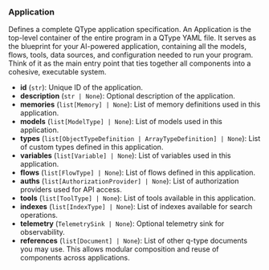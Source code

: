 ### Application

Defines a complete QType application specification.
An Application is the top-level container of the entire
program in a QType YAML file. It serves as the blueprint for your
AI-powered application, containing all the models, flows, tools, data sources,
and configuration needed to run your program. Think of it as the main entry
point that ties together all components into a cohesive,
executable system.

- **id** (`str`): Unique ID of the application.
- **description** (`str | None`): Optional description of the application.
- **memories** (`list[Memory] | None`): List of memory definitions used in this application.
- **models** (`list[ModelType] | None`): List of models used in this application.
- **types** (`list[ObjectTypeDefinition | ArrayTypeDefinition] | None`): List of custom types defined in this application.
- **variables** (`list[Variable] | None`): List of variables used in this application.
- **flows** (`list[FlowType] | None`): List of flows defined in this application.
- **auths** (`list[AuthorizationProvider] | None`): List of authorization providers used for API access.
- **tools** (`list[ToolType] | None`): List of tools available in this application.
- **indexes** (`list[IndexType] | None`): List of indexes available for search operations.
- **telemetry** (`TelemetrySink | None`): Optional telemetry sink for observability.
- **references** (`list[Document] | None`): List of other q-type documents you may use. This allows modular composition and reuse of components across applications.
